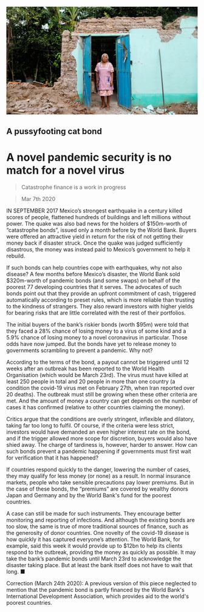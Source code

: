 ![](./images/20200307_FNP003_0.jpg)

## A pussyfooting cat bond

# A novel pandemic security is no match for a novel virus

> Catastrophe finance is a work in progress

> Mar 7th 2020

IN SEPTEMBER 2017 Mexico’s strongest earthquake in a century killed scores of people, flattened hundreds of buildings and left millions without power. The quake was also bad news for the holders of $150m-worth of “catastrophe bonds”, issued only a month before by the World Bank. Buyers were offered an attractive yield in return for the risk of not getting their money back if disaster struck. Once the quake was judged sufficiently disastrous, the money was instead paid to Mexico’s government to help it rebuild.

If such bonds can help countries cope with earthquakes, why not also disease? A few months before Mexico’s disaster, the World Bank sold $320m-worth of pandemic bonds (and some swaps) on behalf of the poorest 77 developing countries that it serves. The advocates of such bonds point out that they provide an upfront commitment of cash, triggered automatically according to preset rules, which is more reliable than trusting to the kindness of strangers. They also reward investors with higher yields for bearing risks that are little correlated with the rest of their portfolios.

The initial buyers of the bank’s riskier bonds (worth $95m) were told that they faced a 28% chance of losing money to a virus of some kind and a 5.9% chance of losing money to a novel coronavirus in particular. Those odds have now jumped. But the bonds have yet to release money to governments scrambling to prevent a pandemic. Why not?

According to the terms of the bond, a payout cannot be triggered until 12 weeks after an outbreak has been reported to the World Health Organisation (which would be March 23rd). The virus must have killed at least 250 people in total and 20 people in more than one country (a condition the covid-19 virus met on February 27th, when Iran reported over 20 deaths). The outbreak must still be growing when these other criteria are met. And the amount of money a country can get depends on the number of cases it has confirmed (relative to other countries claiming the money).

Critics argue that the conditions are overly stringent, inflexible and dilatory, taking far too long to fulfil. Of course, if the criteria were less strict, investors would have demanded an even higher interest rate on the bond, and if the trigger allowed more scope for discretion, buyers would also have shied away. The charge of tardiness is, however, harder to answer. How can such bonds prevent a pandemic happening if governments must first wait for verification that it has happened?

If countries respond quickly to the danger, lowering the number of cases, they may qualify for less money (or none) as a result. In normal insurance markets, people who take sensible precautions pay lower premiums. But in the case of these bonds, the “premiums” are covered by wealthy donors Japan and Germany and by the World Bank's fund for the poorest countries.

A case can still be made for such instruments. They encourage better monitoring and reporting of infections. And although the existing bonds are too slow, the same is true of more traditional sources of finance, such as the generosity of donor countries. One novelty of the covid-19 disease is how quickly it has captured everyone’s attention. The World Bank, for example, said this week it would provide up to $12bn to help its clients respond to the outbreak, providing the money as quickly as possible. It may take the bank’s pandemic bonds until March 23rd to acknowledge the disaster taking place. But at least the bank itself does not have to wait that long. ■

Correction (March 24th 2020): A previous version of this piece neglected to mention that the pandemic bond is partly financed by the World Bank's International Development Association, which provides aid to the world's poorest countries.